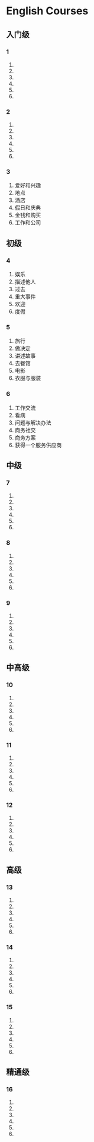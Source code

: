 # English Courses

## 入门级

### 1
1. 
2. 
3. 
4. 
5. 
6. 

### 2
1. 
2. 
3. 
4. 
5. 
6. 

### 3
1. 爱好和兴趣
2. 地点
3. 酒店
4. 假日和庆典
5. 金钱和购买
6. 工作和公司

## 初级

### 4
1. 娱乐
2. 描述他人
3. 过去
4. 重大事件
5. 欢迎
6. 度假

### 5
1. 旅行
2. 做决定
3. 讲述故事
4. 去餐馆
5. 电影
6. 衣服与服装

### 6
1. 工作交流
2. 看病
3. 问题与解决办法
4. 商务社交
5. 商务方案
6. 获得一个服务供应商

## 中级

### 7
1. 
2. 
3. 
4. 
5. 
6. 

### 8
1. 
2. 
3. 
4. 
5. 
6. 

### 9
1. 
2. 
3. 
4. 
5. 
6. 

## 中高级

### 10
1. 
2. 
3. 
4. 
5. 
6. 

### 11
1. 
2. 
3. 
4. 
5. 
6. 

### 12
1. 
2. 
3. 
4. 
5. 
6. 

## 高级

### 13
1. 
2. 
3. 
4. 
5. 
6. 

### 14
1. 
2. 
3. 
4. 
5. 
6. 

### 15
1. 
2. 
3. 
4. 
5. 
6. 

## 精通级

### 16
1. 
2. 
3. 
4. 
5. 
6. 
